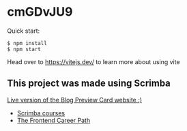 # cmGDvJU9

Quick start:

```
$ npm install
$ npm start
````

Head over to https://vitejs.dev/ to learn more about using vite
## This project was made using Scrimba

[Live version of the Blog Preview Card website :)](https://calm-cascaron-e69530.netlify.app/)

- [Scrimba courses](https://scrimba.com/allcourses)
- [The Frontend Career Path](https://scrimba.com/learn/frontend)
